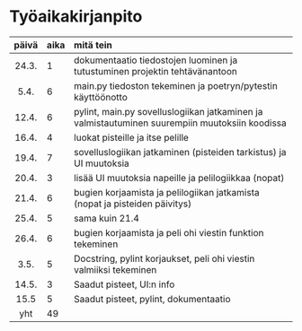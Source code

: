 # Työaikakirjanpito

| päivä | aika | mitä tein  |
| :----:|:-----| :-----|
| 24.3. | 1    | dokumentaatio tiedostojen luominen ja tutustuminen projektin tehtävänantoon |
| 5.4.   | 6    | main.py tiedoston tekeminen ja poetryn/pytestin käyttöönotto|
| 12.4.  | 6    | pylint, main.py sovelluslogiikan jatkaminen ja valmistautuminen suurempiin muutoksiin koodissa |
| 16.4.  | 4    | luokat pisteille ja itse pelille |
| 19.4.  | 7    | sovelluslogiikan jatkaminen (pisteiden tarkistus) ja UI muutoksia |
| 20.4.  | 3    | lisää UI muutoksia napeille ja pelilogiikkaa (nopat) |
| 21.4.  | 6    | bugien korjaamista ja pelilogiikan jatkamista (nopat ja pisteiden päivitys) |
| 25.4.  | 5    | sama kuin 21.4 |
| 26.4.  | 6    | bugien korjaamista ja peli ohi viestin funktion tekeminen |
| 3.5.   | 5    | Docstring, pylint korjaukset, peli ohi viestin valmiiksi tekeminen |
| 14.5.  | 3   | Saadut pisteet, UI:n info |
| 15.5  | 5    | Saadut pisteet, pylint, dokumentaatio |
| yht   | 49   | | 
